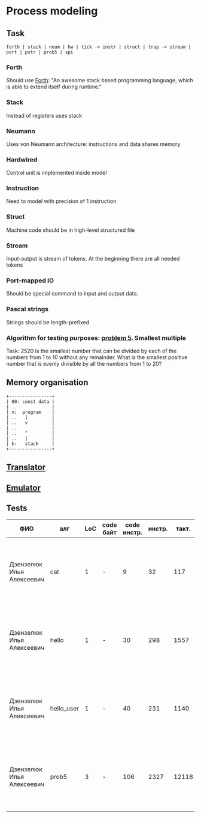 # Process modeling

## Task

`forth | stack | neum | hw | tick -> instr | struct | trap -> stream | port | pstr | prob5 | spi`

### Forth

Should use [Forth](https://forth-standard.org/): "An awesome stack based programming language, which is able to extend itself during runtime."

### Stack

Instead of registers uses stack

### Neumann

Uses von Neumann architecture: instructions and data shares memory

### Hardwired

Control unit is implemented inside model

### Instruction

Need to model with precision of 1 instruction

### Struct

Machine code should be in high-level structured file

### Stream

Input-output is stream of tokens. At the beginning there are all needed tokens

### Port-mapped IO

Should be special command to input and output data.

### Pascal strings

Strings should be length-prefixed

### Algorithm for testing purposes: [problem 5](https://projecteuler.net/problem=5). Smallest multiple

Task:
2520 is the smallest number that can be divided by each of the numbers from 1 to 10 without any remainder.
What is the smallest positive number that is evenly divisible by all the numbers from 1 to 20?

## Memory organisation

```
+----------------+
| 00: const data |
| ..             |
| n:  program    |
| ..   |         |
| ..   v         |
| ..             |
| ..   ^         |
| ..   |         |
| k:   stack     |
+----------------+
```

## [Translator](translator.md)

## [Emulator](emulator.md)

## Tests

| ФИО                       | алг        | LoC | code байт | code инстр. | инстр. | такт. | вариант                                                                                     |
|---------------------------|------------|-----|-----------|-------------|--------|-------|---------------------------------------------------------------------------------------------|
| Дзензелюк Илья Алексеевич | cat        | 1   | -         | 9           | 32     | 117   | `forth \| stack \| neum \| hw \| instr \| struct \| stream \| port \| pstr \| prob5 \| spi` |
| Дзензелюк Илья Алексеевич | hello      | 1   | -         | 30          | 298    | 1557  | `forth \| stack \| neum \| hw \| instr \| struct \| stream \| port \| pstr \| prob5 \| spi` |
| Дзензелюк Илья Алексеевич | hello_user | 1   | -         | 40          | 231    | 1140  | `forth \| stack \| neum \| hw \| instr \| struct \| stream \| port \| pstr \| prob5 \| spi` |
| Дзензелюк Илья Алексеевич | prob5      | 3   | -         | 106         | 2327   | 12118 | `forth \| stack \| neum \| hw \| instr \| struct \| stream \| port \| pstr \| prob5 \| spi` |
